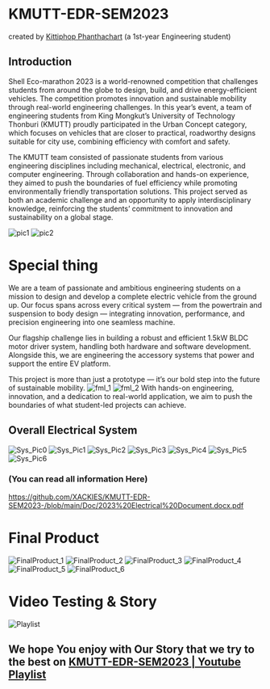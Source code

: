 # KMUTT-EDR-SEM2023

created by [Kittiphop Phanthachart](https://bento.me/mac-kittiphop) (a 1st-year Engineering student)

## Introduction 
Shell Eco-marathon 2023 is a world-renowned competition that challenges students from around the globe to design, build, and drive energy-efficient vehicles. The competition promotes innovation and sustainable mobility through real-world engineering challenges. In this year’s event, a team of engineering students from King Mongkut’s University of Technology Thonburi (KMUTT) proudly participated in the Urban Concept category, which focuses on vehicles that are closer to practical, roadworthy designs suitable for city use, combining efficiency with comfort and safety.

The KMUTT team consisted of passionate students from various engineering disciplines including mechanical, electrical, electronic, and computer engineering. Through collaboration and hands-on experience, they aimed to push the boundaries of fuel efficiency while promoting environmentally friendly transportation solutions. This project served as both an academic challenge and an opportunity to apply interdisciplinary knowledge, reinforcing the students’ commitment to innovation and sustainability on a global stage.

![pic1](https://github.com/XACKIES/KMUTT-EDR-SEM2023-/blob/main/Doc/Photos-001%20(1)/IMG_20230712_082201_945.jpg)
![pic2](https://github.com/XACKIES/KMUTT-EDR-SEM2023-/blob/main/Doc/Photos-001%20(1)/IMG_20230712_082201_890.jpg)

# Special thing
We are a team of passionate and ambitious engineering students on a mission to design and develop a complete electric vehicle from the ground up. Our focus spans across every critical system — from the powertrain and suspension to body design — integrating innovation, performance, and precision engineering into one seamless machine.

Our flagship challenge lies in building a robust and efficient 1.5kW BLDC motor driver system, handling both hardware and software development. Alongside this, we are engineering the accessory systems that power and support the entire EV platform.

This project is more than just a prototype — it’s our bold step into the future of sustainable mobility.
![fml_1](https://github.com/XACKIES/KMUTT-EDR-SEM2023-/blob/main/Doc/Photos-001%20(1)/IMG_20230712_082202_058.jpg)
![fml_2](https://github.com/XACKIES/KMUTT-EDR-SEM2023-/blob/main/Doc/Photos-001%20(1)/IMG_20230712_082201_843.jpg) 
With hands-on engineering, innovation, and a dedication to real-world application, we aim to push the boundaries of what student-led projects can achieve.
## Overall Electrical System
![Sys_Pic0](https://github.com/XACKIES/KMUTT-EDR-SEM2023-/blob/main/Doc/Overall%20System/Screenshot%202025-04-21%20105204.png)
![Sys_Pic1](https://github.com/XACKIES/KMUTT-EDR-SEM2023-/blob/main/Doc/Overall%20System/Screenshot%202025-04-21%20104854.png)
![Sys_Pic2](https://github.com/XACKIES/KMUTT-EDR-SEM2023-/blob/main/Doc/Overall%20System/Screenshot%202025-04-21%20104945.png)
![Sys_Pic3](https://github.com/XACKIES/KMUTT-EDR-SEM2023-/blob/main/Doc/Overall%20System/Screenshot%202025-04-21%20105012.png)
![Sys_Pic4](https://github.com/XACKIES/KMUTT-EDR-SEM2023-/blob/main/Doc/Overall%20System/Screenshot%202025-04-21%20105045.png)
![Sys_Pic5](https://github.com/XACKIES/KMUTT-EDR-SEM2023-/blob/main/Doc/Overall%20System/Screenshot%202025-04-21%20105139.png)
![Sys_Pic6](https://github.com/XACKIES/KMUTT-EDR-SEM2023-/blob/main/Doc/Overall%20System/Screenshot%202025-04-21%20105235.png)

### (You can read all information Here)
https://github.com/XACKIES/KMUTT-EDR-SEM2023-/blob/main/Doc/2023%20Electrical%20Document.docx.pdf


# Final Product
![FinalProduct_1](https://github.com/XACKIES/KMUTT-EDR-SEM2023-/blob/main/Doc/Photos-001%20(1)/image(5).png)
![FinalProduct_2](https://github.com/XACKIES/KMUTT-EDR-SEM2023-/blob/main/Doc/Photos-001%20(1)/image(6).png)
![FinalProduct_3](https://github.com/XACKIES/KMUTT-EDR-SEM2023-/blob/main/Doc/Photos-001%20(1)/image(7).png)
![FinalProduct_4](https://github.com/XACKIES/KMUTT-EDR-SEM2023-/blob/main/Doc/Photos-001%20(1)/EE014238-7051-482A-B7A1-6CCE84AA4878.jpg)
![FinalProduct_5](https://github.com/XACKIES/KMUTT-EDR-SEM2023-/blob/main/Doc/Photos-001%20(1)/5CC53935-E69F-4553-BAB9-64F44B47A146.jpg)
![FinalProduct_6](https://github.com/XACKIES/KMUTT-EDR-SEM2023-/blob/main/Doc/Photos-001%20(1)/IMG_20230604_214518.jpg)


# Video Testing & Story

![[Playlist](https://youtube.com/playlist?list=PLcadWDHlCjQN2QO1qts0E43YfwpodvE_f&si=IXFKlaso1QlM_xJT)](https://github.com/XACKIES/KMUTT-EDR-SEM2023-/blob/main/Doc/Overall%20System/Screenshot%202025-04-21%20110650.png)

## We hope You enjoy with Our Story that we try to the best on [KMUTT-EDR-SEM2023 | Youtube Playlist ](https://youtube.com/playlist?list=PLcadWDHlCjQN2QO1qts0E43YfwpodvE_f&si=IXFKlaso1QlM_xJT)
